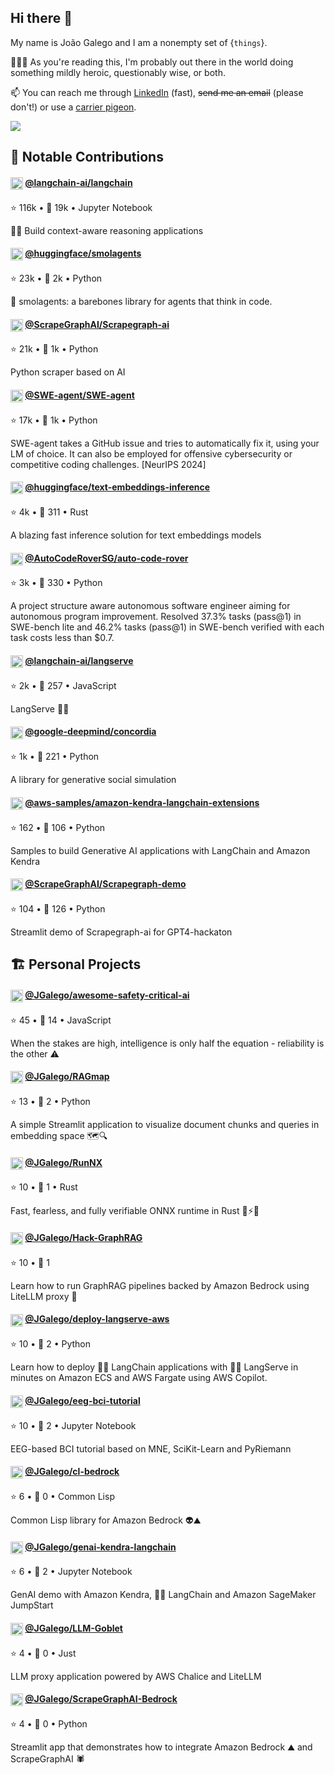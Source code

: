 ## Hi there 👋

My name is João Galego and I am a nonempty set of {`things`}.

🦹🏼‍♂️ As you're reading this, I'm probably out there in the world doing something mildly heroic, questionably wise, or both.

📫 You can reach me through [LinkedIn](https://www.linkedin.com/in/jgalego/) (fast), ~~send me an email~~ (please don't!) or use a [carrier pigeon](https://www.rfc-editor.org/rfc/rfc1149).

<img src="https://i.pinimg.com/originals/84/0d/e5/840de57b4f64aee1e72e4fc208ec6607.gif"/>

## 🚀 Notable Contributions

#### <img src='https://github.com/langchain-ai.png?size=20' width='20' height='20' style='vertical-align:middle;'/> [@langchain-ai/langchain](https://github.com/langchain-ai/langchain)
⭐ 116k • 🍴 19k • Jupyter Notebook

🦜🔗 Build context-aware reasoning applications

#### <img src='https://github.com/huggingface.png?size=20' width='20' height='20' style='vertical-align:middle;'/> [@huggingface/smolagents](https://github.com/huggingface/smolagents)
⭐ 23k • 🍴 2k • Python

🤗 smolagents: a barebones library for agents that think in code.

#### <img src='https://github.com/ScrapeGraphAI.png?size=20' width='20' height='20' style='vertical-align:middle;'/> [@ScrapeGraphAI/Scrapegraph-ai](https://github.com/ScrapeGraphAI/Scrapegraph-ai)
⭐ 21k • 🍴 1k • Python

Python scraper based on AI

#### <img src='https://github.com/SWE-agent.png?size=20' width='20' height='20' style='vertical-align:middle;'/> [@SWE-agent/SWE-agent](https://github.com/SWE-agent/SWE-agent)
⭐ 17k • 🍴 1k • Python

SWE-agent takes a GitHub issue and tries to automatically fix it, using your LM of choice. It can also be employed for offensive cybersecurity or competitive coding challenges. [NeurIPS 2024] 

#### <img src='https://github.com/huggingface.png?size=20' width='20' height='20' style='vertical-align:middle;'/> [@huggingface/text-embeddings-inference](https://github.com/huggingface/text-embeddings-inference)
⭐ 4k • 🍴 311 • Rust

A blazing fast inference solution for text embeddings models

#### <img src='https://github.com/AutoCodeRoverSG.png?size=20' width='20' height='20' style='vertical-align:middle;'/> [@AutoCodeRoverSG/auto-code-rover](https://github.com/AutoCodeRoverSG/auto-code-rover)
⭐ 3k • 🍴 330 • Python

A project structure aware autonomous software engineer aiming for autonomous program improvement. Resolved 37.3% tasks (pass@1) in SWE-bench lite and 46.2% tasks (pass@1) in SWE-bench verified with each task costs less than $0.7.

#### <img src='https://github.com/langchain-ai.png?size=20' width='20' height='20' style='vertical-align:middle;'/> [@langchain-ai/langserve](https://github.com/langchain-ai/langserve)
⭐ 2k • 🍴 257 • JavaScript

LangServe 🦜️🏓

#### <img src='https://github.com/google-deepmind.png?size=20' width='20' height='20' style='vertical-align:middle;'/> [@google-deepmind/concordia](https://github.com/google-deepmind/concordia)
⭐ 1k • 🍴 221 • Python

A library for generative social simulation

#### <img src='https://github.com/aws-samples.png?size=20' width='20' height='20' style='vertical-align:middle;'/> [@aws-samples/amazon-kendra-langchain-extensions](https://github.com/aws-samples/amazon-kendra-langchain-extensions)
⭐ 162 • 🍴 106 • Python

Samples to build Generative AI applications with LangChain and Amazon Kendra

#### <img src='https://github.com/ScrapeGraphAI.png?size=20' width='20' height='20' style='vertical-align:middle;'/> [@ScrapeGraphAI/Scrapegraph-demo](https://github.com/ScrapeGraphAI/Scrapegraph-demo)
⭐ 104 • 🍴 126 • Python

Streamlit demo of Scrapegraph-ai for GPT4-hackaton

## 🏗️ Personal Projects

#### <img src='https://github.com/JGalego.png?size=20' width='20' height='20' style='vertical-align:middle;'/> [@JGalego/awesome-safety-critical-ai](https://github.com/JGalego/awesome-safety-critical-ai)
⭐ 45 • 🍴 14 • JavaScript

When the stakes are high, intelligence is only half the equation - reliability is the other ⚠️

#### <img src='https://github.com/JGalego.png?size=20' width='20' height='20' style='vertical-align:middle;'/> [@JGalego/RAGmap](https://github.com/JGalego/RAGmap)
⭐ 13 • 🍴 2 • Python

A simple Streamlit application to visualize document chunks and queries in embedding space 🗺️🔍

#### <img src='https://github.com/JGalego.png?size=20' width='20' height='20' style='vertical-align:middle;'/> [@JGalego/RunNX](https://github.com/JGalego/RunNX)
⭐ 10 • 🍴 1 • Rust

Fast, fearless, and fully verifiable ONNX runtime in Rust 🚀⚡🦀 

#### <img src='https://github.com/JGalego.png?size=20' width='20' height='20' style='vertical-align:middle;'/> [@JGalego/Hack-GraphRAG](https://github.com/JGalego/Hack-GraphRAG)
⭐ 10 • 🍴 1

Learn how to run GraphRAG pipelines backed by Amazon Bedrock using LiteLLM proxy 🌄

#### <img src='https://github.com/JGalego.png?size=20' width='20' height='20' style='vertical-align:middle;'/> [@JGalego/deploy-langserve-aws](https://github.com/JGalego/deploy-langserve-aws)
⭐ 10 • 🍴 2 • Python

Learn how to deploy 🦜🔗 LangChain applications with 🦜️🏓 LangServe in minutes on Amazon ECS and AWS Fargate using AWS Copilot.

#### <img src='https://github.com/JGalego.png?size=20' width='20' height='20' style='vertical-align:middle;'/> [@JGalego/eeg-bci-tutorial](https://github.com/JGalego/eeg-bci-tutorial)
⭐ 10 • 🍴 2 • Jupyter Notebook

EEG-based BCI tutorial based on MNE, SciKit-Learn and PyRiemann

#### <img src='https://github.com/JGalego.png?size=20' width='20' height='20' style='vertical-align:middle;'/> [@JGalego/cl-bedrock](https://github.com/JGalego/cl-bedrock)
⭐ 6 • 🍴 0 • Common Lisp

Common Lisp library for Amazon Bedrock 👽⛰️

#### <img src='https://github.com/JGalego.png?size=20' width='20' height='20' style='vertical-align:middle;'/> [@JGalego/genai-kendra-langchain](https://github.com/JGalego/genai-kendra-langchain)
⭐ 6 • 🍴 2 • Jupyter Notebook

GenAI demo with Amazon Kendra, 🦜️🔗 LangChain and Amazon SageMaker JumpStart

#### <img src='https://github.com/JGalego.png?size=20' width='20' height='20' style='vertical-align:middle;'/> [@JGalego/LLM-Goblet](https://github.com/JGalego/LLM-Goblet)
⭐ 4 • 🍴 0 • Just

LLM proxy application powered by AWS Chalice and LiteLLM

#### <img src='https://github.com/JGalego.png?size=20' width='20' height='20' style='vertical-align:middle;'/> [@JGalego/ScrapeGraphAI-Bedrock](https://github.com/JGalego/ScrapeGraphAI-Bedrock)
⭐ 4 • 🍴 0 • Python

Streamlit app that demonstrates how to integrate Amazon Bedrock ⛰️ and ScrapeGraphAI 🕷️

